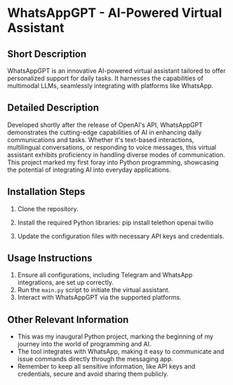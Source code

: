 # WhatsAppGPT - AI-Powered Virtual Assistant

## Short Description
WhatsAppGPT is an innovative AI-powered virtual assistant tailored to offer personalized support for daily tasks. It harnesses the capabilities of multimodal LLMs, seamlessly integrating with platforms like WhatsApp.

## Detailed Description
Developed shortly after the release of OpenAI's API, WhatsAppGPT demonstrates the cutting-edge capabilities of AI in enhancing daily communications and tasks. Whether it's text-based interactions, multilingual conversations, or responding to voice messages, this virtual assistant exhibits proficiency in handling diverse modes of communication. This project marked my first foray into Python programming, showcasing the potential of integrating AI into everyday applications.

## Installation Steps
1. Clone the repository.
2. Install the required Python libraries:
pip install telethon openai twilio

3. Update the configuration files with necessary API keys and credentials.

## Usage Instructions
1. Ensure all configurations, including Telegram and WhatsApp integrations, are set up correctly.
2. Run the `main.py` script to initiate the virtual assistant.
3. Interact with WhatsAppGPT via the supported platforms.

## Other Relevant Information
- This was my inaugural Python project, marking the beginning of my journey into the world of programming and AI.
- The tool integrates with WhatsApp, making it easy to communicate and issue commands directly through the messaging app.
- Remember to keep all sensitive information, like API keys and credentials, secure and avoid sharing them publicly.
